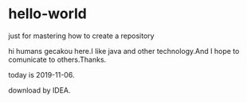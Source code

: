 # hello-world
just for mastering how to create a repository

hi humans
gecakou here.I like java and other technology.And I hope to comunicate to others.Thanks.

today is 2019-11-06.

download by IDEA.
